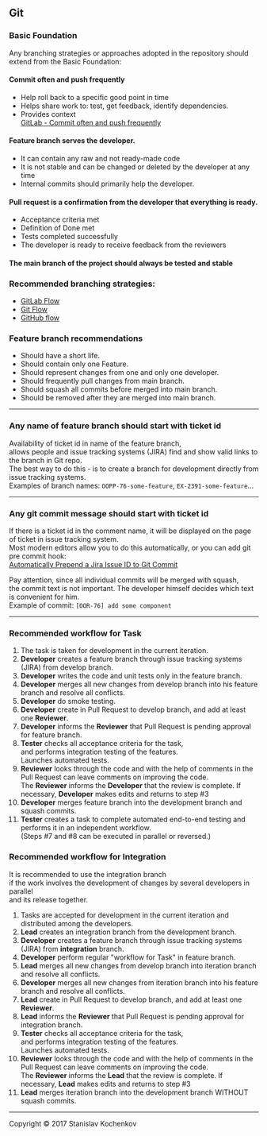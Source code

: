 ## Git

### Basic Foundation
Any branching strategies or approaches adopted in the repository should extend from the Basic Foundation:  

#### Commit often and push frequently
   * Help roll back to a specific good point in time
   * Helps share work to: test, get feedback, identify dependencies.
   * Provides context  
[GitLab - Commit often and push frequently](https://docs.gitlab.com/ee/topics/gitlab_flow.html#commit-often-and-push-frequently)

#### Feature branch serves the developer.
   * It can contain any raw and not ready-made code
   * It is not stable and can be changed or deleted by the developer at any time
   * Internal commits should primarily help the developer.

#### Pull request is a confirmation from the developer that everything is ready.
   * Acceptance criteria met
   * Definition of Done met
   * Tests completed successfully
   * The developer is ready to receive feedback from the reviewers

#### The main branch of the project should always be tested and stable

### Recommended branching strategies:

* [GitLab Flow](https://docs.gitlab.com/ee/topics/gitlab_flow.html) 
* [Git Flow](https://www.atlassian.com/git/tutorials/comparing-workflows/gitflow-workflow)
* [GitHub flow](https://docs.github.com/en/get-started/quickstart/github-flow)

### Feature branch recommendations
* Should have a short life.
* Should contain only one Feature.
* Should represent changes from one and only one developer.
* Should frequently pull changes from main branch.
* Should squash all commits before merged into main branch.
* Should be removed after they are merged into main branch.

---

### Any name of feature branch should start with ticket id
Availability of ticket id in name of the feature branch,  
allows people and issue tracking systems (JIRA) find and show valid links to the branch in Git repo.  
The best way to do this - is to create a branch for development directly from issue tracking systems.  
Examples of branch names: ```OOPP-76-some-feature```, ```EX-2391-some-feature```...

---

### Any git commit message should start with ticket id
If there is a ticket id in the comment name, it will be displayed on the page of ticket in issue tracking system.  
Most modern editors allow you to do this automatically, or you can add git pre commit hook:  
[Automatically Prepend a Jira Issue ID to Git Commit](https://gist.github.com/robatron/01b9a1061e1e8b35d270)  

Pay attention, since all individual commits will be merged with squash,  
the commit text is not important. The developer himself decides which text is convenient for him.    
Example of commit: ```[OOR-76] add some component```

---

### Recommended workflow for Task
1. The task is taken for development in the current iteration.
2. __Developer__ creates a feature branch through issue tracking systems (JIRA) from develop branch.
3. __Developer__ writes the code and unit tests only in the feature branch.
4. __Developer__ merges all new changes from develop branch into his feature branch and resolve all conflicts.
5. __Developer__ do smoke testing.
6. __Developer__ create in Pull Request to develop branch, and add at least one __Reviewer__.
7. __Developer__ informs the __Reviewer__ that Pull Request is pending approval for feature branch.
8. __Tester__ checks all acceptance criteria for the task,  
and performs integration testing of the features.  
Launches automated tests.
9. __Reviewer__ looks through the code and with the help of comments in the Pull Request can leave comments on improving the code.  
The __Reviewer__ informs the __Developer__ that the review is complete.
If necessary, __Developer__ makes edits and returns to step #3 
10. __Developer__ merges feature branch into the development branch and squash commits.
11. __Tester__ creates a task to complete automated end-to-end testing and performs it in an independent workflow.  
(Steps #7 and #8 can be executed in parallel or reversed.)

### Recommended workflow for Integration
It is recommended to use the integration branch  
if the work involves the development of changes by several developers in parallel  
and its release together.

1. Tasks are accepted for development in the current iteration and distributed among the developers.
2. __Lead__ creates an integration branch from the development branch.
3. __Developer__ creates a feature branch through issue tracking systems (JIRA) from __integration__ branch.
4. __Developer__ perform regular "workflow for Task" in feature branch.
5. __Lead__ merges all new changes from develop branch into iteration branch and resolve all conflicts.
6. __Developer__ merges all new changes from iteration branch into his feature branch and resolve all conflicts.
7. __Lead__ create in Pull Request to develop branch, and add at least one __Reviewer__.
8. __Lead__ informs the __Reviewer__ that Pull Request is pending approval for integration branch.
9. __Tester__ checks all acceptance criteria for the task,  
   and performs integration testing of the features.  
   Launches automated tests.
10. __Reviewer__ looks through the code and with the help of comments in the Pull Request can leave comments on improving the code.  
    The __Reviewer__ informs the __Lead__ that the review is complete.
    If necessary, __Lead__ makes edits and returns to step #3
11. __Lead__ merges iteration branch into the development branch WITHOUT squash commits.

---
Copyright © 2017 Stanislav Kochenkov 
